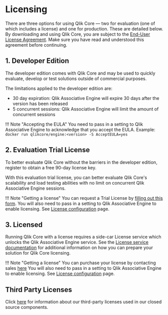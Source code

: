 # Licensing

There are three options for using Qlik Core — two for evaluation (one of which includes a license)
and one for production. These are detailed below. By downloading and using Qlik Core, you are subject to the [End-User License Agreement](./eula.md).
Make sure you have read and understood this agreement before continuing.

## 1. Developer Edition

The developer edition comes with Qlik Core and may be used to quickly evaluate,
develop or test solutions outside of commercial purposes.

The limitations applied to the developer edition are:

* 30 day expiration: Qlik Associative Engine will expire 30 days after the version has been released
* 5 concurrent sessions: Qlik Associative Engine will limit the amount of concurrent sessions

!!! Note "Accepting the EULA"
    You need to pass in a setting to Qlik Associative Engine to acknowledge that
    you accept the EULA. Example: `docker run qlikcore/engine:<version> -S AcceptEULA=yes`

## 2. Evaluation Trial License

To better evaluate Qlik Core without the barriers in the developer edition, register to obtain a
free 90-day license key.

With this evaluation trial license, you can better evaluate Qlik Core's scalability and load testing abilities with no limit on concurrent Qlik Associative Engine sessions.

!!! Note "Getting a license"
    You can request a Trial License by [filling out this form](./license-registration.md).
    You will also need to pass in a setting to Qlik Associative Engine to enable licensing.
    See [License configuration](./services/licenses.md#configuration) page.

## 3. Licensed

Running Qlik Core with a license requires a side-car License service
which unlocks the Qlik Associative Engine service. See the
[License service documentation](./services/licenses.md) for additional information on how you can
prepare your solution for Qlik Core licensing.

!!! Note "Getting a license"
    You can purchase your license by contacting sales [here](https://www.qlik.com/us/try-or-buy/buy-now)
    You will also need to pass in a setting to Qlik Associative Engine to enable licensing.
    See [License configuration](./services/licenses.md#configuration) page.


## Third Party Licenses

Click [here](./third-party-licenses.md) for information about our third-party licenses used in our closed source components.
